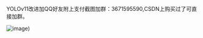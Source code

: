 YOLOv11改进加QQ好友附上支付截图加群：3671595590,CSDN上购买过了可直接加群。

![image]([https://github.com/tgf123/YOLOv8_improve/blob/master/papy.jpg))
